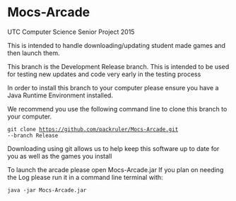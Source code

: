 # Mocs-Arcade
UTC Computer Science Senior Project 2015

This is intended to handle downloading/updating student made games and then launch them.

This branch is the Development Release branch. This is intended to be used for testing new updates and code very early in the testing process

In order to install this branch to your computer please ensure you have a Java Runtime Environment installed.

We recommend you use the following command line to clone this branch to your computer.

<code>git clone https://github.com/packruler/Mocs-Arcade.git --branch Release</code>

Downloading using git allows us to help keep this software up to date for you as well as the games you install

To launch the arcade please open Mocs-Arcade.jar
If you plan on needing the Log please run it in a command line terminal with:

<code>java -jar Mocs-Arcade.jar</code>
